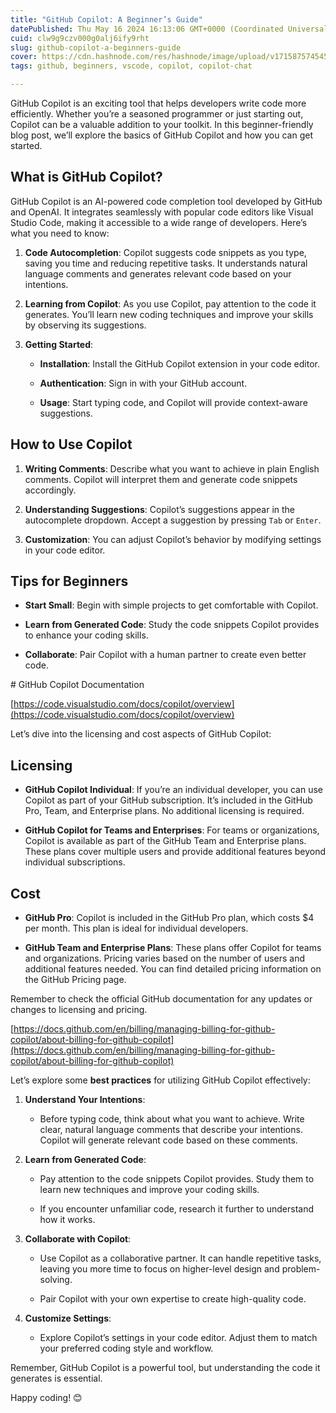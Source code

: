```yaml
---
title: "GitHub Copilot: A Beginner’s Guide"
datePublished: Thu May 16 2024 16:13:06 GMT+0000 (Coordinated Universal Time)
cuid: clw9g9czv000g0alj6ify9rht
slug: github-copilot-a-beginners-guide
cover: https://cdn.hashnode.com/res/hashnode/image/upload/v1715875745455/affcedc6-c85b-43af-8383-e02392c3348c.png
tags: github, beginners, vscode, copilot, copilot-chat

---
```


GitHub Copilot is an exciting tool that helps developers write code more efficiently. Whether you’re a seasoned programmer or just starting out, Copilot can be a valuable addition to your toolkit. In this beginner-friendly blog post, we’ll explore the basics of GitHub Copilot and how you can get started.

## What is GitHub Copilot?

GitHub Copilot is an AI-powered code completion tool developed by GitHub and OpenAI. It integrates seamlessly with popular code editors like Visual Studio Code, making it accessible to a wide range of developers. Here’s what you need to know:

1. **Code Autocompletion**: Copilot suggests code snippets as you type, saving you time and reducing repetitive tasks. It understands natural language comments and generates relevant code based on your intentions.
    
2. **Learning from Copilot**: As you use Copilot, pay attention to the code it generates. You’ll learn new coding techniques and improve your skills by observing its suggestions.
    
3. **Getting Started**:
    
    * **Installation**: Install the GitHub Copilot extension in your code editor.
        
    * **Authentication**: Sign in with your GitHub account.
        
    * **Usage**: Start typing code, and Copilot will provide context-aware suggestions.
        

## How to Use Copilot

1. **Writing Comments**: Describe what you want to achieve in plain English comments. Copilot will interpret them and generate code snippets accordingly.
    
2. **Understanding Suggestions**: Copilot’s suggestions appear in the autocomplete dropdown. Accept a suggestion by pressing `Tab` or `Enter`.
    
3. **Customization**: You can adjust Copilot’s behavior by modifying settings in your code editor.
    

## Tips for Beginners

* **Start Small**: Begin with simple projects to get comfortable with Copilot.
    
* **Learn from Generated Code**: Study the code snippets Copilot provides to enhance your coding skills.
    
* **Collaborate**: Pair Copilot with a human partner to create even better code.
    

\# GitHub Copilot Documentation

[https://code.visualstudio.com/docs/copilot/overview](https://code.visualstudio.com/docs/copilot/overview)

Let’s dive into the licensing and cost aspects of GitHub Copilot:

## Licensing

* **GitHub Copilot Individual**: If you’re an individual developer, you can use Copilot as part of your GitHub subscription. It’s included in the GitHub Pro, Team, and Enterprise plans. No additional licensing is required.
    
* **GitHub Copilot for Teams and Enterprises**: For teams or organizations, Copilot is available as part of the GitHub Team and Enterprise plans. These plans cover multiple users and provide additional features beyond individual subscriptions.
    

## Cost

* **GitHub Pro**: Copilot is included in the GitHub Pro plan, which costs $4 per month. This plan is ideal for individual developers.
    
* **GitHub Team and Enterprise Plans**: These plans offer Copilot for teams and organizations. Pricing varies based on the number of users and additional features needed. You can find detailed pricing information on the GitHub Pricing page.
    

Remember to check the official GitHub documentation for any updates or changes to licensing and pricing.

[https://docs.github.com/en/billing/managing-billing-for-github-copilot/about-billing-for-github-copilot](https://docs.github.com/en/billing/managing-billing-for-github-copilot/about-billing-for-github-copilot)

Let’s explore some **best practices** for utilizing GitHub Copilot effectively:

1. **Understand Your Intentions**:
    
    * Before typing code, think about what you want to achieve. Write clear, natural language comments that describe your intentions. Copilot will generate relevant code based on these comments.
        
2. **Learn from Generated Code**:
    
    * Pay attention to the code snippets Copilot provides. Study them to learn new techniques and improve your coding skills.
        
    * If you encounter unfamiliar code, research it further to understand how it works.
        
3. **Collaborate with Copilot**:
    
    * Use Copilot as a collaborative partner. It can handle repetitive tasks, leaving you more time to focus on higher-level design and problem-solving.
        
    * Pair Copilot with your own expertise to create high-quality code.
        
4. **Customize Settings**:
    
    * Explore Copilot’s settings in your code editor. Adjust them to match your preferred coding style and workflow.
        

Remember, GitHub Copilot is a powerful tool, but understanding the code it generates is essential.

Happy coding! 😊